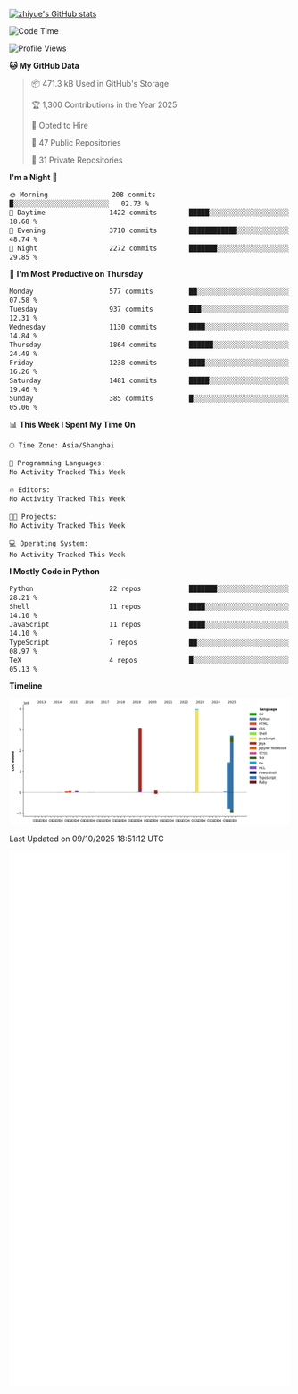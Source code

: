 
[![zhiyue's GitHub stats](https://github-readme-stats.vercel.app/api?username=zhiyue)](https://github.com/anuraghazra/github-readme-stats&&show_icons=true)

<!--START_SECTION:waka-->
![Code Time](http://img.shields.io/badge/Code%20Time-2%2C215%20hrs%2020%20mins-blue)

![Profile Views](http://img.shields.io/badge/Profile%20Views-3-blue)

**🐱 My GitHub Data** 

> 📦 471.3 kB Used in GitHub's Storage 
 > 
> 🏆 1,300 Contributions in the Year 2025
 > 
> 💼 Opted to Hire
 > 
> 📜 47 Public Repositories 
 > 
> 🔑 31 Private Repositories 
 > 
**I'm a Night 🦉** 

```text
🌞 Morning                208 commits         █░░░░░░░░░░░░░░░░░░░░░░░░   02.73 % 
🌆 Daytime                1422 commits        █████░░░░░░░░░░░░░░░░░░░░   18.68 % 
🌃 Evening                3710 commits        ████████████░░░░░░░░░░░░░   48.74 % 
🌙 Night                  2272 commits        ███████░░░░░░░░░░░░░░░░░░   29.85 % 
```
📅 **I'm Most Productive on Thursday** 

```text
Monday                   577 commits         ██░░░░░░░░░░░░░░░░░░░░░░░   07.58 % 
Tuesday                  937 commits         ███░░░░░░░░░░░░░░░░░░░░░░   12.31 % 
Wednesday                1130 commits        ████░░░░░░░░░░░░░░░░░░░░░   14.84 % 
Thursday                 1864 commits        ██████░░░░░░░░░░░░░░░░░░░   24.49 % 
Friday                   1238 commits        ████░░░░░░░░░░░░░░░░░░░░░   16.26 % 
Saturday                 1481 commits        █████░░░░░░░░░░░░░░░░░░░░   19.46 % 
Sunday                   385 commits         █░░░░░░░░░░░░░░░░░░░░░░░░   05.06 % 
```


📊 **This Week I Spent My Time On** 

```text
🕑︎ Time Zone: Asia/Shanghai

💬 Programming Languages: 
No Activity Tracked This Week

🔥 Editors: 
No Activity Tracked This Week

🐱‍💻 Projects: 
No Activity Tracked This Week

💻 Operating System: 
No Activity Tracked This Week
```

**I Mostly Code in Python** 

```text
Python                   22 repos            ███████░░░░░░░░░░░░░░░░░░   28.21 % 
Shell                    11 repos            ████░░░░░░░░░░░░░░░░░░░░░   14.10 % 
JavaScript               11 repos            ████░░░░░░░░░░░░░░░░░░░░░   14.10 % 
TypeScript               7 repos             ██░░░░░░░░░░░░░░░░░░░░░░░   08.97 % 
TeX                      4 repos             █░░░░░░░░░░░░░░░░░░░░░░░░   05.13 % 
```



**Timeline**

![Lines of Code chart](https://raw.githubusercontent.com/zhiyue/zhiyue/main/assets/bar_graph.png)


 Last Updated on 09/10/2025 18:51:12 UTC
<!--END_SECTION:waka-->

<!-- [![Top Langs](https://github-readme-stats.vercel.app/api/top-langs/?username=zhiyue)](https://github.com/anuraghazra/github-readme-stats) -->

![](./github-metrics.svg)

